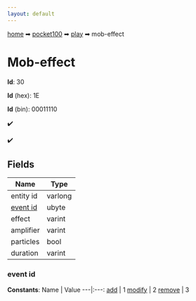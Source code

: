 ```yaml
---
layout: default
---
```


[home](/) ➡ [pocket100](/protocol/pocket100) ➡ [play](/protocol/pocket100/play) ➡ mob-effect

# Mob-effect

**Id**: 30

**Id** (hex): 1E

**Id** (bin): 00011110

✔️

✔️

## Fields

Name | Type
---|---
entity id | varlong
[event id](#event-id) | ubyte
effect | varint
amplifier | varint
particles | bool
duration | varint

### event id

**Constants**:
Name | Value
---|:---:
[add](event-id_add) | 1
[modify](event-id_modify) | 2
[remove](event-id_remove) | 3

